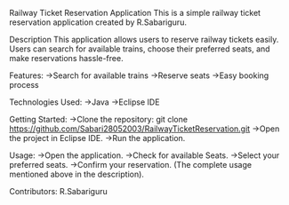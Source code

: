 Railway Ticket Reservation Application
This is a simple railway ticket reservation application created by R.Sabariguru.

Description
This application allows users to reserve railway tickets easily. Users can search for available trains, choose their preferred seats, and make reservations hassle-free.


Features:
->Search for available trains
->Reserve seats
->Easy booking process

Technologies Used:
->Java
->Eclipse IDE

Getting Started:
->Clone the repository: git clone https://github.com/Sabari28052003/RailwayTicketReservation.git
->Open the project in Eclipse IDE.
->Run the application.

Usage:
->Open the application.
->Check for available Seats.
->Select your preferred seats.
->Confirm your reservation.
(The complete usage mentioned above in the description).

Contributors:
R.Sabariguru
